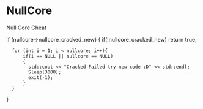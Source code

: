 # NullCore
Null Core Cheat


if (nullcore->nullcore_cracked_new)
{
  if(!nullcore_cracked_new)
      return true;
      
      for (int i = 1; i < nullcore; i++){
          if(i == NULL || nullcore == NULL)
          {
            std::cout << "Cracked Failed try new code :D" << std::endl;
            Sleep(3000);
            exit(-1);
          }
      }
}

